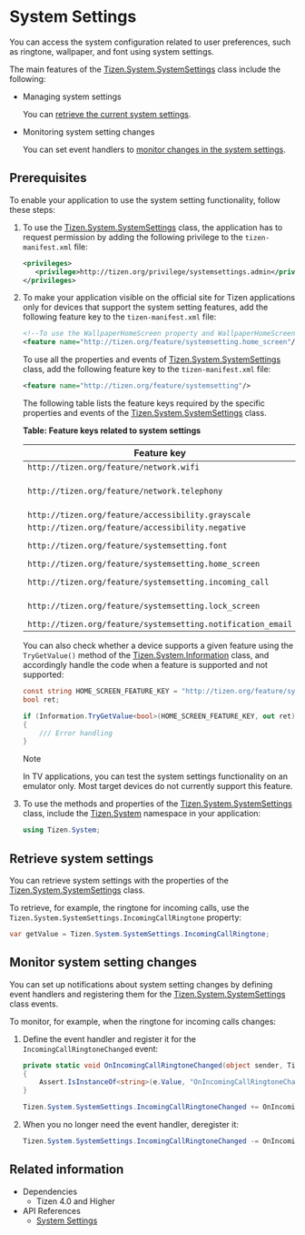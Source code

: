 # System Settings

You can access the system configuration related to user preferences, such as ringtone, wallpaper, and font using system settings.

The main features of the [Tizen.System.SystemSettings](/application/dotnet/api/TizenFX/latest/api/Tizen.System.SystemSettings.html) class include the following:

-   Managing system settings

    You can [retrieve the current system settings](#settings).

- Monitoring system setting changes

    You can set event handlers to [monitor changes in the system settings](#events).

## Prerequisites

To enable your application to use the system setting functionality, follow these steps:

1.  To use the [Tizen.System.SystemSettings](/application/dotnet/api/TizenFX/latest/api/Tizen.System.SystemSettings.html) class, the application has to request permission by adding the following privilege to the `tizen-manifest.xml` file:

    ```XML
    <privileges>
       <privilege>http://tizen.org/privilege/systemsettings.admin</privilege>
    </privileges>
    ```

2. To make your application visible on the official site for Tizen applications only for devices that support the system setting features, add the following feature key to the `tizen-manifest.xml` file:

    ```XML
    <!--To use the WallpaperHomeScreen property and WallpaperHomeScreenChanged event-->
    <feature name="http://tizen.org/feature/systemsetting.home_screen"/>
    ```

    To use all the properties and events of [Tizen.System.SystemSettings](/application/dotnet/api/TizenFX/latest/api/Tizen.System.SystemSettings.html) class, add the following feature key to the `tizen-manifest.xml` file:
    ```XML
    <feature name="http://tizen.org/feature/systemsetting"/>
    ```

    The following table lists the feature keys required by the specific properties and events of the [Tizen.System.SystemSettings](/application/dotnet/api/TizenFX/latest/api/Tizen.System.SystemSettings.html) class.

    **Table: Feature keys related to system settings**

    | Feature key                              | Property                                 | Event                                    |
    |----------------------------------------|----------------------------------------|----------------------------------------|
    | `http://tizen.org/feature/network.wifi`  | `NetworkWifiNotificationEnabled`         | `NetworkWifiNotificationSettingChanged`  |
    | `http://tizen.org/feature/network.telephony` | `UltraDataSave`, `AutomaticTimeUpdate`  | `UltraDataSaveChanged`, `UltraDataSavePackageListChanged`, `AutomaticTimeUpdateChangedEventArgs` |
    | `http://tizen.org/feature/accessibility.grayscale` | `AccessibilityGrayscale`                     | `AccessibilityGrayscaleChanged`              |
    | `http://tizen.org/feature/accessibility.negative` | `AccessibilityNegativeColor`                     | `AccessibilityNegativeColorChanged`              |
    | `http://tizen.org/feature/systemsetting.font` | `DefaultFontType`, `FontType`, `FontSize` | `FontSizeChanged`, `FontTypeChanged`     |
    | `http://tizen.org/feature/systemsetting.home_screen` | `WallpaperHomeScreen`                    | `WallpaperHomeScreenChanged`             |
    | `http://tizen.org/feature/systemsetting.incoming_call` | `IncomingCallRingtone`, `SoundNotification` | `IncomingCallRingtoneChanged`, `SoundNotificationChanged` |
    | `http://tizen.org/feature/systemsetting.lock_screen` | `LockscreenApp`, `WallpaperLockScreen`   | `LockScreenAppChanged`, `WallpaperLockScreenChanged` |
    | `http://tizen.org/feature/systemsetting.notification_email` | `EmailAlertRingtone`                     | `EmailAlertRingtoneChanged`              |

    You can also check whether a device supports a given feature using the `TryGetValue()` method of the [Tizen.System.Information](/application/dotnet/api/TizenFX/latest/api/Tizen.System.Information.html) class, and accordingly handle the code when a feature is supported and not supported:

    ```csharp
    const string HOME_SCREEN_FEATURE_KEY = "http://tizen.org/feature/systemsetting.home_screen";
    bool ret;

    if (Information.TryGetValue<bool>(HOME_SCREEN_FEATURE_KEY, out ret) == false)
    {
        /// Error handling
    }
    ```


    > [!NOTE]
	> In TV applications, you can test the system settings functionality on an emulator only. Most target devices do not currently support this feature.


3.  To use the methods and properties of the [Tizen.System.SystemSettings](/application/dotnet/api/TizenFX/latest/api/Tizen.System.SystemSettings.html) class, include the [Tizen.System](/application/dotnet/api/TizenFX/latest/api/Tizen.System.html) namespace in your application:

    ```csharp
    using Tizen.System;
    ```

<a name="settings"></a>
## Retrieve system settings

You can retrieve system settings with the properties of the [Tizen.System.SystemSettings](/application/dotnet/api/TizenFX/latest/api/Tizen.System.SystemSettings.html) class.

To retrieve, for example, the ringtone for incoming calls, use the `Tizen.System.SystemSettings.IncomingCallRingtone` property:

```csharp
var getValue = Tizen.System.SystemSettings.IncomingCallRingtone;
```

<a name="events"></a>
## Monitor system setting changes

You can set up notifications about system setting changes by defining event handlers and registering them for the [Tizen.System.SystemSettings](/application/dotnet/api/TizenFX/latest/api/Tizen.System.SystemSettings.html) class events.

To monitor, for example, when the ringtone for incoming calls changes:

1.  Define the event handler and register it for the `IncomingCallRingtoneChanged` event:

    ```csharp
    private static void OnIncomingCallRingtoneChanged(object sender, Tizen.System.IncomingCallRingtoneChangedEventArgs e)
    {
        Assert.IsInstanceOf<string>(e.Value, "OnIncomingCallRingtoneChanged: IncomingCallRingtone not an instance of string");
    }

    Tizen.System.SystemSettings.IncomingCallRingtoneChanged += OnIncomingCallRingtoneChanged;
    ```

2. When you no longer need the event handler, deregister it:

    ```csharp
    Tizen.System.SystemSettings.IncomingCallRingtoneChanged -= OnIncomingCallRingtoneChanged;
    ```


## Related information
- Dependencies
  -   Tizen 4.0 and Higher
- API References
  - [System Settings](/application/dotnet/api/TizenFX/latest/api/Tizen.System.SystemSettings.html)